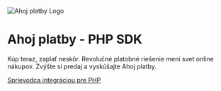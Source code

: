 ![Ahoj platby Logo](https://github.com/ahoj-shopping/ahojplatby-php-sdk/blob/main/logo.png)
# Ahoj platby - PHP SDK
Kúp teraz, zaplať neskôr. Revolučné platobné riešenie mení svet online nákupov. Zvýšte si predaj a vyskúšajte Ahoj platby. 

[Sprievodca integráciou pre PHP](https://github.com/ahoj-shopping/ahojplatby-php-sdk/blob/main/Sprievodca_integraciou_AhojPlatba_Final_v2.0.1.pdf)
